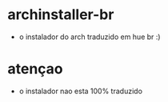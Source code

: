 # archinstaller-br

- o instalador do arch traduzido em hue br :)

# atençao

- o instalador nao esta 100% traduzido
